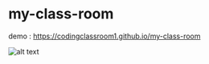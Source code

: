 # my-class-room

demo : https://codingclassroom1.github.io/my-class-room

![alt text](https://raw.githubusercontent.com/m0hd197/my-class-room/master/img/Screenshot%202021-11-07%20at%2012.31.32%20PM.png)
